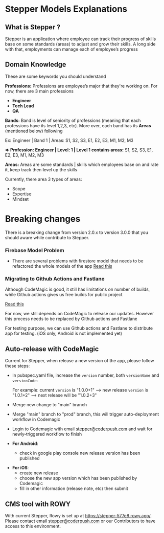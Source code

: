 # **Stepper Models Explanations**
## **What is Stepper ?**

Stepper is an application where employee can track their progress of skills base on some standards (areas) to adjust and grow their skills. A long side with that, employments can manage each of employee’s progress

## **Domain Knowledge**

These are some keywords you should understand

**Professions:** Professions are employee’s major that they're working on. For now, there are 3 main professions

- **Engineer**
- **Tech Lead**
- **QA**

**Bands:** Band is level of seniority of professions (meaning that each professions have its level 1,2,3, etc). More over, each band has its **Areas** (mentioned below) following

Ex: Engineer | Band 1 | Areas: S1, S2, S3, E1, E2, E3, M1, M2, M3

 **⇒ Profession: Engineer | Level: 1 | Level 1 contains areas:**  S1, S2, S3, E1, E2, E3, M1, M2, M3

**Areas:** Areas are some standards | skills which employees base on and rate it, keep track then level up the skills

Currently, there area 3 types of areas: 
  - Scope
  - Expertise
  - Mindset

# **Breaking changes**
There is a breaking change from version 2.0.x to version 3.0.0 that you should aware while contribute to Stepper.

### **Firebase Model Problem**
- There are several problems with firestore model that needs to be refactored the whole models of the app
[Read this](https://gaudy-cut-4f0.notion.site/Firebase-Modeling-Problem-8c94752f87674e6a896a130763ae9586)

### **Migrating to Github Actions and Fastlane**
Although CodeMagic is good, it still has limitations on number of builds, while Github actions gives us free builds for public project

[Read this](https://gaudy-cut-4f0.notion.site/How-I-use-Fastlane-and-Github-actions-to-save-my-time-my-life-also-9ea1ff4647b54cf184c3378b19edbb43)  

For now, we still depends on CodeMagic to release our updates. However this process needs to be replaced by Github actions and Fastlane

For testing purpose, we can use Github actions and Fastlane to distribute app for testing. (iOS only, Android is not implemented yet)

## **Auto-release with CodeMagic**

Current for Stepper, when release a new version of the app, please follow these steps:

- In pubspec.yaml file, increase the `version` number, both `versionName` and `versionCode`:

  For example: current `version` is "1.0.0+1" --> new release `version` is "1.0.1+2" --> next release will be "1.0.2+3"

- Merge new change to "main" branch

- Merge "main" branch to "prod" branch, this will trigger auto-deployment workflow in Codemagic

- Login to Codemagic with email stepper@coderpush.com and wait for newly-triggered workflow to finish

- **For Android**:
  + check in google play console new release version has been published

+ **For iOS**:
  + create new release
  + choose the new app version which has been published by Codemagic
  + fill in other information (release note, etc) then submit

## **CMS tool with ROWY**

With current Stepper, Rowy is set up at https://stepper-577e8.rowy.app/. Please contact email stepper@coderpush.com or our Contributors to have access to this environment.